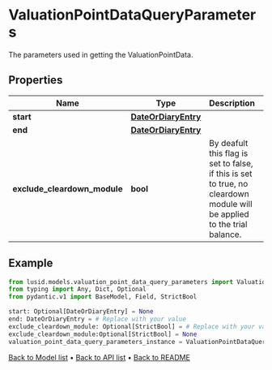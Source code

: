 # ValuationPointDataQueryParameters

The parameters used in getting the ValuationPointData.
## Properties
Name | Type | Description | Notes
------------ | ------------- | ------------- | -------------
**start** | [**DateOrDiaryEntry**](DateOrDiaryEntry.md) |  | [optional] 
**end** | [**DateOrDiaryEntry**](DateOrDiaryEntry.md) |  | 
**exclude_cleardown_module** | **bool** | By deafult this flag is set to false, if this is set to true, no cleardown module will be applied to the trial balance. | [optional] 
## Example

```python
from lusid.models.valuation_point_data_query_parameters import ValuationPointDataQueryParameters
from typing import Any, Dict, Optional
from pydantic.v1 import BaseModel, Field, StrictBool

start: Optional[DateOrDiaryEntry] = None
end: DateOrDiaryEntry = # Replace with your value
exclude_cleardown_module: Optional[StrictBool] = # Replace with your value
exclude_cleardown_module:Optional[StrictBool] = None
valuation_point_data_query_parameters_instance = ValuationPointDataQueryParameters(start=start, end=end, exclude_cleardown_module=exclude_cleardown_module)

```

[Back to Model list](../README.md#documentation-for-models) &#8226; [Back to API list](../README.md#documentation-for-api-endpoints) &#8226; [Back to README](../README.md)

